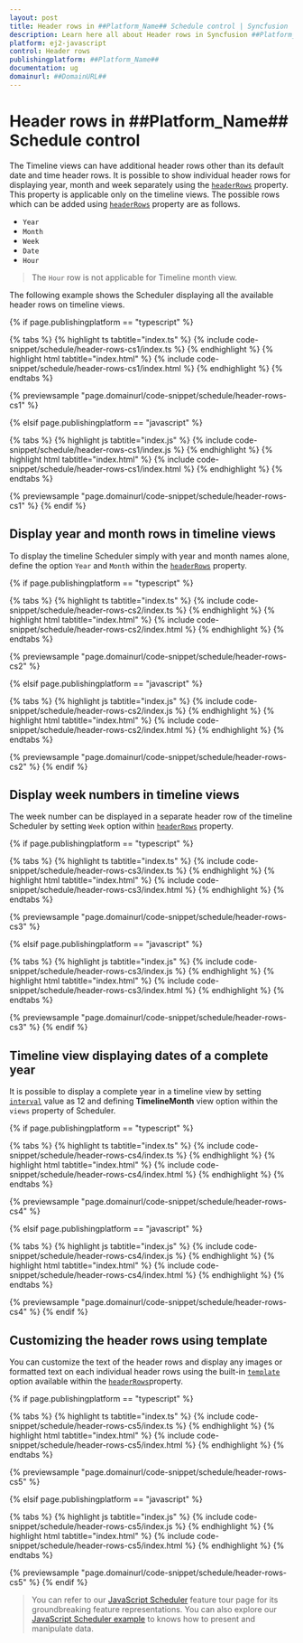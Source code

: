 ```yaml
---
layout: post
title: Header rows in ##Platform_Name## Schedule control | Syncfusion
description: Learn here all about Header rows in Syncfusion ##Platform_Name## Schedule control of Syncfusion Essential JS 2 and more.
platform: ej2-javascript
control: Header rows 
publishingplatform: ##Platform_Name##
documentation: ug
domainurl: ##DomainURL##
---
```


# Header rows in ##Platform_Name## Schedule control

The Timeline views can have additional header rows other than its default date and time header rows. It is possible to show individual header rows for displaying year, month and week separately using the [`headerRows`](https://ej2.syncfusion.com/documentation/api/schedule#headerrows) property. This property is applicable only on the timeline views. The possible rows which can be added using [`headerRows`](https://ej2.syncfusion.com/documentation/api/schedule#headerrows) property are as follows.

* `Year`
* `Month`
* `Week`
* `Date`
* `Hour`

> The `Hour` row is not applicable for Timeline month view.

The following example shows the Scheduler displaying all the available header rows on timeline views.

{% if page.publishingplatform == "typescript" %}

 {% tabs %}
{% highlight ts tabtitle="index.ts" %}
{% include code-snippet/schedule/header-rows-cs1/index.ts %}
{% endhighlight %}
{% highlight html tabtitle="index.html" %}
{% include code-snippet/schedule/header-rows-cs1/index.html %}
{% endhighlight %}
{% endtabs %}
        
{% previewsample "page.domainurl/code-snippet/schedule/header-rows-cs1" %}

{% elsif page.publishingplatform == "javascript" %}

{% tabs %}
{% highlight js tabtitle="index.js" %}
{% include code-snippet/schedule/header-rows-cs1/index.js %}
{% endhighlight %}
{% highlight html tabtitle="index.html" %}
{% include code-snippet/schedule/header-rows-cs1/index.html %}
{% endhighlight %}
{% endtabs %}

{% previewsample "page.domainurl/code-snippet/schedule/header-rows-cs1" %}
{% endif %}

## Display year and month rows in timeline views

To display the timeline Scheduler simply with year and month names alone, define the option `Year` and `Month` within the [`headerRows`](https://ej2.syncfusion.com/documentation/api/schedule#headerrows) property.

{% if page.publishingplatform == "typescript" %}

 {% tabs %}
{% highlight ts tabtitle="index.ts" %}
{% include code-snippet/schedule/header-rows-cs2/index.ts %}
{% endhighlight %}
{% highlight html tabtitle="index.html" %}
{% include code-snippet/schedule/header-rows-cs2/index.html %}
{% endhighlight %}
{% endtabs %}
        
{% previewsample "page.domainurl/code-snippet/schedule/header-rows-cs2" %}

{% elsif page.publishingplatform == "javascript" %}

{% tabs %}
{% highlight js tabtitle="index.js" %}
{% include code-snippet/schedule/header-rows-cs2/index.js %}
{% endhighlight %}
{% highlight html tabtitle="index.html" %}
{% include code-snippet/schedule/header-rows-cs2/index.html %}
{% endhighlight %}
{% endtabs %}

{% previewsample "page.domainurl/code-snippet/schedule/header-rows-cs2" %}
{% endif %}

## Display week numbers in timeline views

The week number can be displayed in a separate header row of the timeline Scheduler by setting `Week` option within [`headerRows`](https://ej2.syncfusion.com/documentation/api/schedule#headerrows) property.

{% if page.publishingplatform == "typescript" %}

 {% tabs %}
{% highlight ts tabtitle="index.ts" %}
{% include code-snippet/schedule/header-rows-cs3/index.ts %}
{% endhighlight %}
{% highlight html tabtitle="index.html" %}
{% include code-snippet/schedule/header-rows-cs3/index.html %}
{% endhighlight %}
{% endtabs %}
        
{% previewsample "page.domainurl/code-snippet/schedule/header-rows-cs3" %}

{% elsif page.publishingplatform == "javascript" %}

{% tabs %}
{% highlight js tabtitle="index.js" %}
{% include code-snippet/schedule/header-rows-cs3/index.js %}
{% endhighlight %}
{% highlight html tabtitle="index.html" %}
{% include code-snippet/schedule/header-rows-cs3/index.html %}
{% endhighlight %}
{% endtabs %}

{% previewsample "page.domainurl/code-snippet/schedule/header-rows-cs3" %}
{% endif %}

## Timeline view displaying dates of a complete year

It is possible to display a complete year in a timeline view by setting [`interval`](https://ej2.syncfusion.com/documentation/api/schedule/timeScale/#interval) value as 12 and defining **TimelineMonth** view option within the `views` property of Scheduler.

{% if page.publishingplatform == "typescript" %}

 {% tabs %}
{% highlight ts tabtitle="index.ts" %}
{% include code-snippet/schedule/header-rows-cs4/index.ts %}
{% endhighlight %}
{% highlight html tabtitle="index.html" %}
{% include code-snippet/schedule/header-rows-cs4/index.html %}
{% endhighlight %}
{% endtabs %}
        
{% previewsample "page.domainurl/code-snippet/schedule/header-rows-cs4" %}

{% elsif page.publishingplatform == "javascript" %}

{% tabs %}
{% highlight js tabtitle="index.js" %}
{% include code-snippet/schedule/header-rows-cs4/index.js %}
{% endhighlight %}
{% highlight html tabtitle="index.html" %}
{% include code-snippet/schedule/header-rows-cs4/index.html %}
{% endhighlight %}
{% endtabs %}

{% previewsample "page.domainurl/code-snippet/schedule/header-rows-cs4" %}
{% endif %}

## Customizing the header rows using template

You can customize the text of the header rows and display any images or formatted text on each individual header rows using the built-in [`template`](https://ej2.syncfusion.com/documentation/api/schedule/headerRows/#template) option available within the [`headerRows`](https://ej2.syncfusion.com/documentation/api/schedule#headerrows)property.

{% if page.publishingplatform == "typescript" %}

 {% tabs %}
{% highlight ts tabtitle="index.ts" %}
{% include code-snippet/schedule/header-rows-cs5/index.ts %}
{% endhighlight %}
{% highlight html tabtitle="index.html" %}
{% include code-snippet/schedule/header-rows-cs5/index.html %}
{% endhighlight %}
{% endtabs %}
        
{% previewsample "page.domainurl/code-snippet/schedule/header-rows-cs5" %}

{% elsif page.publishingplatform == "javascript" %}

{% tabs %}
{% highlight js tabtitle="index.js" %}
{% include code-snippet/schedule/header-rows-cs5/index.js %}
{% endhighlight %}
{% highlight html tabtitle="index.html" %}
{% include code-snippet/schedule/header-rows-cs5/index.html %}
{% endhighlight %}
{% endtabs %}

{% previewsample "page.domainurl/code-snippet/schedule/header-rows-cs5" %}
{% endif %}

> You can refer to our [JavaScript Scheduler](https://www.syncfusion.com/javascript-ui-controls/js-scheduler) feature tour page for its groundbreaking feature representations. You can also explore our [JavaScript Scheduler example](https://ej2.syncfusion.com/demos/#/material/schedule/overview.html) to knows how to present and manipulate data.
